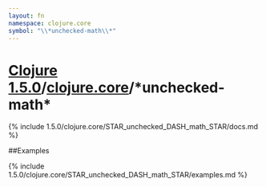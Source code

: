 ```yaml
---
layout: fn
namespace: clojure.core
symbol: "\\*unchecked-math\\*"
---
```


# [Clojure 1.5.0](../../)/[clojure.core](../)/\*unchecked-math\*

{% include 1.5.0/clojure.core/STAR_unchecked_DASH_math_STAR/docs.md %}

##Examples

{% include 1.5.0/clojure.core/STAR_unchecked_DASH_math_STAR/examples.md %}

